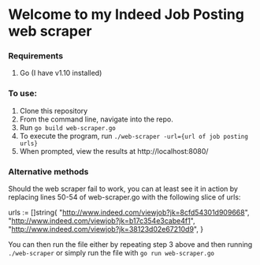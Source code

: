 # Welcome to my Indeed Job Posting web scraper

### Requirements
1. Go (I have v1.10 installed)

### To use:
1. Clone this repository
2. From the command line, navigate into the repo.
3. Run `go build web-scraper.go`
4. To execute the program, run `./web-scraper -url={url of job posting urls}`
5. When prompted, view the results at http://localhost:8080/

### Alternative methods
Should the web scraper fail to work, you can at least see it in action by replacing lines 50-54 of web-scraper.go with the following slice of urls:

urls := []string{
	"http://www.indeed.com/viewjob?jk=8cfd54301d909668",
	"http://www.indeed.com/viewjob?jk=b17c354e3cabe4f1",
	"http://www.indeed.com/viewjob?jk=38123d02e67210d9",
}

You can then run the file either by repeating step 3 above and then running `./web-scraper` or simply run the file with `go run web-scraper.go`

